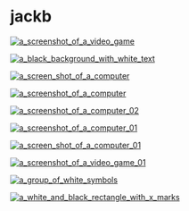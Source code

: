 # jackb

<a href="a_screenshot_of_a_video_game.jpg"><img alt="a_screenshot_of_a_video_game" src="a_screenshot_of_a_video_game.jpg"></a>

<a href="a_black_background_with_white_text.jpg"><img alt="a_black_background_with_white_text" src="a_black_background_with_white_text.jpg"></a>

<a href="a_screen_shot_of_a_computer.jpg"><img alt="a_screen_shot_of_a_computer" src="a_screen_shot_of_a_computer.jpg"></a>

<a href="a_screenshot_of_a_computer.jpg"><img alt="a_screenshot_of_a_computer" src="a_screenshot_of_a_computer.jpg"></a>

<a href="a_screenshot_of_a_computer_02.jpg"><img alt="a_screenshot_of_a_computer_02" src="a_screenshot_of_a_computer_02.jpg"></a>

<a href="a_screenshot_of_a_computer_01.jpg"><img alt="a_screenshot_of_a_computer_01" src="a_screenshot_of_a_computer_01.jpg"></a>

<a href="a_screen_shot_of_a_computer_01.jpg"><img alt="a_screen_shot_of_a_computer_01" src="a_screen_shot_of_a_computer_01.jpg"></a>

<a href="a_screenshot_of_a_video_game_01.jpg"><img alt="a_screenshot_of_a_video_game_01" src="a_screenshot_of_a_video_game_01.jpg"></a>

<a href="a_group_of_white_symbols.jpg"><img alt="a_group_of_white_symbols" src="a_group_of_white_symbols.jpg"></a>

<a href="a_white_and_black_rectangle_with_x_marks.jpg"><img alt="a_white_and_black_rectangle_with_x_marks" src="a_white_and_black_rectangle_with_x_marks.jpg"></a>

